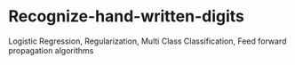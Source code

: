 # Recognize-hand-written-digits
Logistic Regression, Regularization, Multi Class Classification, Feed forward propagation algorithms
